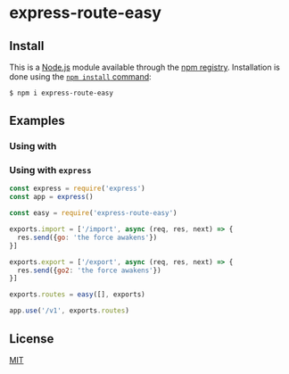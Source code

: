 # express-route-easy

## Install

This is a [Node.js](https://nodejs.org/en/) module available through the
[npm registry](https://www.npmjs.com/). Installation is done using the
[`npm install` command](https://docs.npmjs.com/getting-started/installing-npm-packages-locally):

```sh
$ npm i express-route-easy
```

## Examples

### Using with

### Using with `express`

```js
const express = require('express')
const app = express()

const easy = require('express-route-easy')

exports.import = ['/import', async (req, res, next) => {
  res.send({go: 'the force awakens'})
}]

exports.export = ['/export', async (req, res, next) => {
  res.send({go2: 'the force awakens'})
}]

exports.routes = easy([], exports)

app.use('/v1', exports.routes)
```

## License

[MIT](LICENSE)
